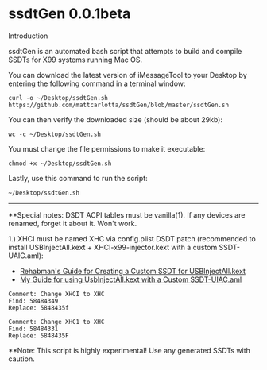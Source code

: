# ssdtGen 0.0.1beta

Introduction

ssdtGen is an automated bash script that attempts to build and compile SSDTs for X99 systems running Mac OS.

You can download the latest version of iMessageTool to your Desktop by entering the following command in a terminal window:
```
curl -o ~/Desktop/ssdtGen.sh https://github.com/mattcarlotta/ssdtGen/blob/master/ssdtGen.sh
```
You can then verify the downloaded size (should be about 29kb):
```
wc -c ~/Desktop/ssdtGen.sh
```
You must change the file permissions to make it executable:
```
chmod +x ~/Desktop/ssdtGen.sh
```
Lastly, use this command to run the script:
```
~/Desktop/ssdtGen.sh
```

--------------------------------------------------------------------------------------------------------------

**Special notes:
DSDT ACPI tables must be vanilla(1). If any devices are renamed, forget it about it. Won't work.

1.) XHCI must be named XHC via config.plist DSDT patch (recommended to install USBInjectAll.kext + XHCI-x99-injector.kext with a custom SSDT-UAIC.aml):
- <a href="https://www.tonymacx86.com/threads/guide-creating-a-custom-ssdt-for-usbinjectall-kext.211311/">Rehabman's Guide for Creating a Custom SSDT for USBInjectAll.kext</a>
- <a href="http://www.insanelymac.com/forum/topic/313296-guide-mac-osx-1012-with-x99-broadwell-e-family-and-haswell-e-family/page-53#entry2354822"> My Guide for using UsbInjectAll.kext with a Custom SSDT-UIAC.aml</a>

```
Comment: Change XHCI to XHC
Find: 58484349
Replace: 5848435f

Comment: Change XHC1 to XHC
Find: 58484331
Replace: 5848435F

```

**Note: This script is highly experimental! Use any generated SSDTs with caution.
